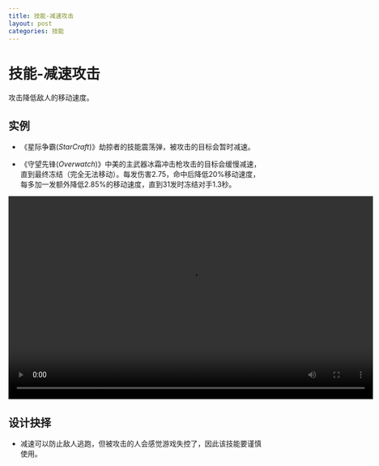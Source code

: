 ```yaml
---
title: 技能-减速攻击
layout: post
categories: 技能
---
```


# 技能-减速攻击
攻击降低敌人的移动速度。

## 实例

- 《星际争霸(*StarCraft*)》劫掠者的技能震荡弹，被攻击的目标会暂时减速。

- 《守望先锋(*Overwatch*)》中美的主武器冰霜冲击枪攻击的目标会缓慢减速，直到最终冻结（完全无法移动）。每发伤害2.75，命中后降低20%移动速度，每多加一发额外降低2.85%的移动速度，直到31发时冻结对手1.3秒。

<video width="720" height="400" controls>
    <source src="{{ site.url }}/videos/美-冰霜冲击枪.mp4" type="video/mp4">
</video>

## 设计抉择
- 减速可以防止敌人逃跑，但被攻击的人会感觉游戏失控了，因此该技能要谨慎使用。